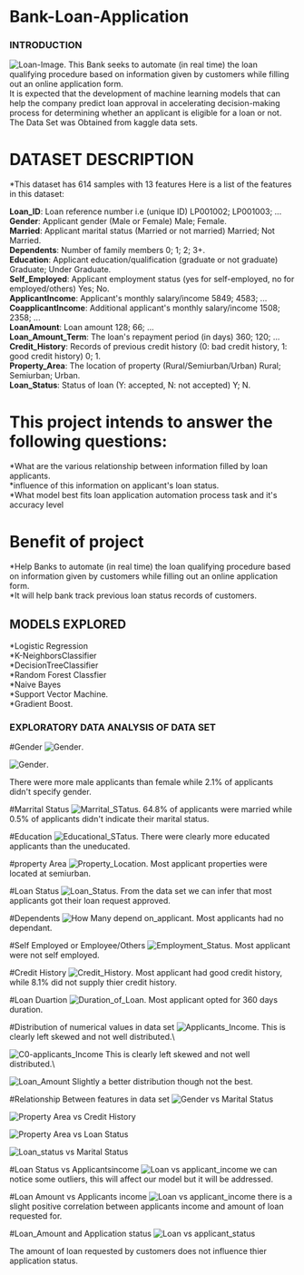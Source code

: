 # Bank-Loan-Application
### INTRODUCTION
![Loan-Image](intro.jpg).
This Bank seeks to automate (in real time) the loan qualifying procedure based on information given by customers while filling out an online application form.\
It is expected that the development of machine learning models that can help the company predict loan approval in accelerating decision-making process for determining whether an applicant is eligible for a loan or not.
The Data Set was Obtained from kaggle data sets.

# DATASET DESCRIPTION

*This dataset has 614 samples with 13 features 
Here is a list of the features in this dataset:

**Loan_ID**:	Loan reference number i.e (unique ID)	LP001002; LP001003; ...\
**Gender**:	Applicant gender (Male or Female)	Male; Female.\
**Married**:	Applicant marital status (Married or not married)	Married; Not Married.\
**Dependents**:	Number of family members	0; 1; 2; 3+.\
**Education**:	Applicant education/qualification (graduate or not graduate)	Graduate; Under Graduate.\
**Self_Employed**:	Applicant employment status (yes for self-employed, no for employed/others)	Yes; No.\
**ApplicantIncome**:	Applicant's monthly salary/income	5849; 4583; ...\
**CoapplicantIncome**:	Additional applicant's monthly salary/income	1508; 2358; ...\
**LoanAmount**:	Loan amount	128; 66; ...\
**Loan_Amount_Term**:	The loan's repayment period (in days)	360; 120; ...\
**Credit_History**:	Records of previous credit history (0: bad credit history, 1: good credit history)	0; 1.\
**Property_Area**:	The location of property (Rural/Semiurban/Urban)	Rural; Semiurban; Urban.\
**Loan_Status**:	Status of loan (Y: accepted, N: not accepted)	Y; N.

# This project intends to answer the following questions:
*What are the various relationship between information filled by loan applicants.\
*influence of this information on applicant's loan status.\
*What model best fits loan application automation process task and it's accuracy level

# Benefit of project
*Help Banks to automate (in real time) the loan qualifying procedure based on information given by customers while filling out an online application form.\
*It will help bank track previous loan status records of customers.

## MODELS EXPLORED
*Logistic Regression\
*K-NeighborsClassifier\
*DecisionTreeClassifier\
*Random Forest Classfier\
*Naive Bayes\
*Support Vector Machine.\
*Gradient Boost.

### EXPLORATORY DATA ANALYSIS OF DATA SET
#Gender 
![Gender](GendDist.png).

![Gender](GendCount.png).

There were more male applicants than female while 2.1% of applicants didn't specify gender.

#Marrital Status
![Marrital_STatus](MarrDist.png).
64.8% of applicants were married while 0.5% of applicants didn't indicate their marital status.

#Education
![Educational_STatus](Educa.png).
There were clearly more educated applicants than the uneducated.

#property Area
![Property_Location](Propty.png).
Most applicant properties were located at semiurban.

#Loan Status
![Loan_Status](LoStat.png).
From the data set we can infer that most applicants got their loan request approved.

#Dependents
![How Many depend on_applicant](Depend.png).
Most applicants had no dependant.

#Self Employed or Employee/Others
![Employment_Status](Employ.png).
Most applicant were not self employed.

#Credit History
![Credit_History](Credit.png).
Most applicant had good credit history, while 8.1% did not supply thier credit history.

#Loan Duartion
![Duration_of_Loan](Duration.png).
Most applicant opted for 360 days duration.

#Distribution of numerical values in data set
![Applicants_Income](Aplincom.png).
This is clearly left skewed and not well distributed.\

![C0-applicants_Income](Coaplincom.png)
This is clearly left skewed and not well distributed.\

![Loan_Amount](Loamount.png)
Slightly a better distribution though not the best.

#Relationship Between features in data set
![Gender vs Marital Status](GendvsMarry.png)

![Property Area vs Credit History](PropAreavsCredit.png)

![Property Area vs Loan Status](PropareavsLoanStat.png)

![Loan_status vs Marital Status](MarryvsLoanstat.png)

#Loan Status vs Applicantsincome
![Loan vs applicant_income](LoanvsIncome.png)
we can notice some outliers, this will affect our model but it will be addressed.

#Loan Amount vs Applicants income
![Loan vs applicant_income](Loanamvsincome.png)
there is a slight positive correlation between applicants income and amount of loan requested for.

#Loan_Amount and Application status
![Loan vs applicant_status](amountvsloanstat.png)

The amount of loan requested by customers does not influence thier application status.


